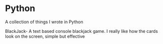 # Python
A collection of things I wrote in Python

BlackJack- A text based console blackjack game. I really like how the cards look on the screen, simple but effective
